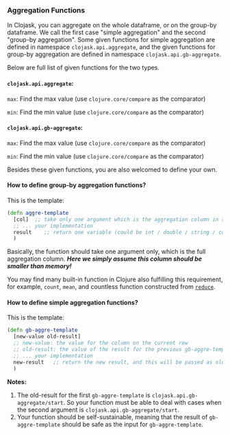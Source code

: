 ### Aggregation Functions

In Clojask, you can aggregate on the whole dataframe, or on the group-by dataframe. We call the first case "simple aggregation" and the second "group-by aggregation". Some given functions for simple aggregation are defined in namespace `clojask.api.aggregate`, and the given functions for group-by aggregation are defined in namespace `clojask.api.gb-aggregate`. 

Below are full list of given functions for the two types.

#### `clojask.api.aggregate`:

`max`: Find the max value (use `clojure.core/compare` as the comparator)

`min`: Find the min value (use `clojure.core/compare` as the comparator)

#### `clojask.api.gb-aggregate`:

`max`: Find the max value (use `clojure.core/compare` as the comparator)

`min`: Find the min value (use `clojure.core/compare` as the comparator)

Besides these given functions, you are also welcomed to define your own.

#### How to define group-by aggregation functions?

This is the template:

```clojure
(defn aggre-template
  [col]  ;; take only one argument which is the aggregation column in the format of vector
  ;; ... your implementation
  result    ;; return one variable (could be int / double / string / collection of above)
  )
```

Basically, the function should take one argument only, which is the full aggregation column. ***Here we simply assume this column should be smaller than memory!***

You may find many built-in function in Clojure also fulfilling this requirement, for example, `count`, `mean`, and countless function constructed from [`reduce`](https://clojuredocs.org/clojure.core/reduce).

#### How to define simple aggregation functions?

This is the template:

```clojure
(defn gb-aggre-template
  [new-value old-result]
  ;; new-value: the value for the column on the current row
  ;; old-result: the value of the result for the previous gb-aggre-template
  ;; ... your implementation
  new-result   ;; return the new result, and this will be passed as old-result for the next gb-aggre-template
  )
```

**Notes:**

1. The old-result for the first `gb-aggre-template` is `clojask.api.gb-aggregate/start`. So your function must be able to deal with cases when the second argument is `clojask.api.gb-aggregate/start`.
2. Your function should be self-sustainable, meaning that the result of `gb-aggre-template` should be safe as the input for `gb-aggre-template`.